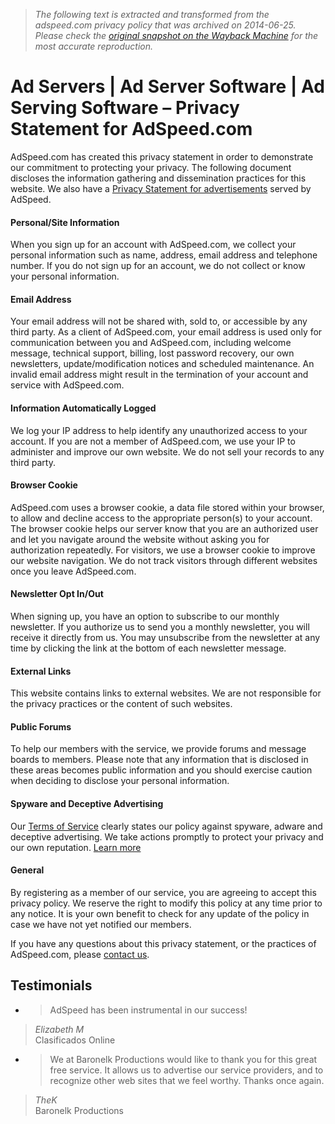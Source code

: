 > *The following text is extracted and transformed from the adspeed.com privacy policy that was archived on 2014-06-25. Please check the [original snapshot on the Wayback Machine](https://web.archive.org/web/20140625142541id_/https%3A//adspeed.com/Knowledges/1/Content/Privacy_Statement.html) for the most accurate reproduction.*

# Ad Servers | Ad Server Software | Ad Serving Software – Privacy Statement for AdSpeed.com

AdSpeed.com has created this privacy statement in order to demonstrate our commitment to protecting your privacy. The following document discloses the information gathering and dissemination practices for this website. We also have a [Privacy Statement for advertisements](https://web.archive.org/Knowledges/188/Content/Privacy_Statement_Ad_Serving.html) served by AdSpeed. 

#### Personal/Site Information

When you sign up for an account with AdSpeed.com, we collect your personal information such as name, address, email address and telephone number. If you do not sign up for an account, we do not collect or know your personal information. 

#### Email Address

Your email address will not be shared with, sold to, or accessible by any third party. As a client of AdSpeed.com, your email address is used only for communication between you and AdSpeed.com, including welcome message, technical support, billing, lost password recovery, our own newsletters, update/modification notices and scheduled maintenance. An invalid email address might result in the termination of your account and service with AdSpeed.com. 

#### Information Automatically Logged

We log your IP address to help identify any unauthorized access to your account. If you are not a member of AdSpeed.com, we use your IP to administer and improve our own website. We do not sell your records to any third party. 

#### Browser Cookie

AdSpeed.com uses a browser cookie, a data file stored within your browser, to allow and decline access to the appropriate person(s) to your account. The browser cookie helps our server know that you are an authorized user and let you navigate around the website without asking you for authorization repeatedly. For visitors, we use a browser cookie to improve our website navigation. We do not track visitors through different websites once you leave AdSpeed.com. 

#### Newsletter Opt In/Out

When signing up, you have an option to subscribe to our monthly newsletter. If you authorize us to send you a monthly newsletter, you will receive it directly from us. You may unsubscribe from the newsletter at any time by clicking the link at the bottom of each newsletter message. 

#### External Links

This website contains links to external websites. We are not responsible for the privacy practices or the content of such websites. 

#### Public Forums

To help our members with the service, we provide forums and message boards to members. Please note that any information that is disclosed in these areas becomes public information and you should exercise caution when deciding to disclose your personal information. 

#### Spyware and Deceptive Advertising

Our [Terms of Service](https://web.archive.org/Knowledges/2/Content/Terms_Service.html) clearly states our policy against spyware, adware and deceptive advertising. We take actions promptly to protect your privacy and our own reputation. [Learn more](https://web.archive.org/Knowledges/223/Technical/howto_remove_spyware_malware_computer.html)

#### General

By registering as a member of our service, you are agreeing to accept this privacy policy. We reserve the right to modify this policy at any time prior to any notice. It is your own benefit to check for any update of the policy in case we have not yet notified our members. 

If you have any questions about this privacy statement, or the practices of AdSpeed.com, please [contact us](https://web.archive.org/Helps/contact.html).

## Testimonials

  * > AdSpeed has been instrumental in our success!
> 
> _Elizabeth M_  
>  Clasificados Online

  * > We at Baronelk Productions would like to thank you for this great free service. It allows us to advertise our service providers, and to recognize other web sites that we feel worthy. Thanks once again. 
> 
> _TheK_  
>  Baronelk Productions



